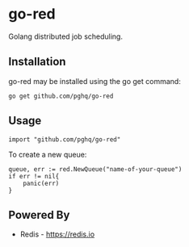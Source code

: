 # go-red

Golang distributed job scheduling.

## Installation

go-red may be installed using the go get command:
```
go get github.com/pghq/go-red
```
## Usage

```
import "github.com/pghq/go-red"
```

To create a new queue:

```
queue, err := red.NewQueue("name-of-your-queue")
if err != nil{
    panic(err)
}
```

## Powered By
- Redis - https://redis.io